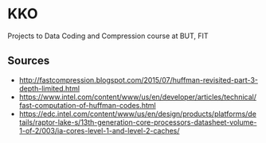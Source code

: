 # KKO
Projects to Data Coding and Compression course at BUT, FIT

## Sources
* http://fastcompression.blogspot.com/2015/07/huffman-revisited-part-3-depth-limited.html
* https://www.intel.com/content/www/us/en/developer/articles/technical/fast-computation-of-huffman-codes.html
* https://edc.intel.com/content/www/us/en/design/products/platforms/details/raptor-lake-s/13th-generation-core-processors-datasheet-volume-1-of-2/003/ia-cores-level-1-and-level-2-caches/
